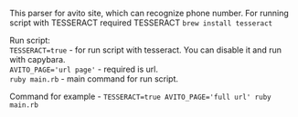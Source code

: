 This parser for avito site, which can recognize phone number.
For running script with TESSERACT required TESSERACT `brew install tesseract`  


Run script:  
`TESSERACT=true` - for run script with tesseract. You can disable it and run with capybara.   
`AVITO_PAGE='url page'` - required is url.  
`ruby main.rb` - main command for run script.  

Command for example - `TESSERACT=true AVITO_PAGE='full url' ruby main.rb`

